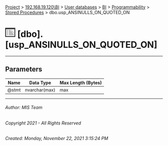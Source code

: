 #### 

[Project](../../../../../index.md) > [192.168.19.120\\BI](../../../../index.md) > [User databases](../../../index.md) > [BI](../../index.md) > [Programmability](../index.md) > [Stored Procedures](Stored_Procedures.md) > dbo.usp_ANSINULLS_ON_QUOTED_ON

# ![Stored Procedures](../../../../../Images/StoredProcedure32.png) [dbo].[usp_ANSINULLS_ON_QUOTED_ON]

---

## <a name="#parameters"></a>Parameters

| Name | Data Type | Max Length (Bytes) |
|---|---|---|
| @stmt | nvarchar(max) | max |


---

###### Author:  MIS Team

###### Copyright 2021 - All Rights Reserved

###### Created: Monday, November 22, 2021 3:15:24 PM

